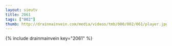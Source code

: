 ```yaml
--- 
layout: sieutv
title: 2061
tags: ["002"]
thumb: http://drainmainvein.com/media/videos/tmb/000/002/061/player.jpg
---
```

{% include drainmainvein key="2061" %} 
